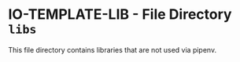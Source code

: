 # IO-TEMPLATE-LIB - File Directory **`libs`**

This file directory contains libraries that are not used via pipenv.
